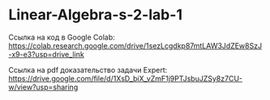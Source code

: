 # Linear-Algebra-s-2-lab-1

Ссылка на код в Google Colab:
https://colab.research.google.com/drive/1sezLcgdkp87mtLAW3JdZEw8SzJ-x9-e3?usp=drive_link

Ссылка на pdf доказательство задачи Expert:
https://drive.google.com/file/d/1XsD_biX_vZmF1j9PTJsbuJZSy8z7CU-w/view?usp=sharing
